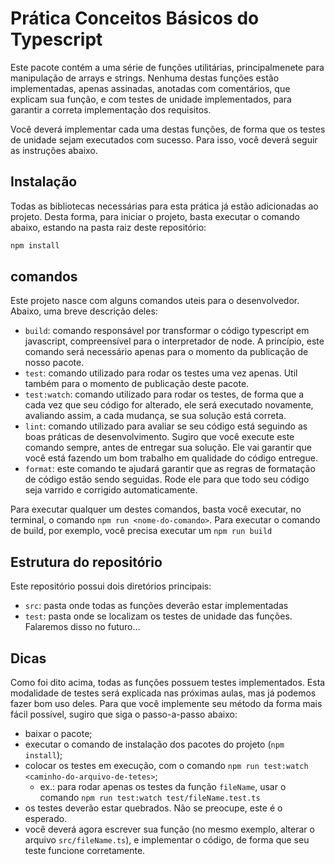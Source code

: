 # Prática Conceitos Básicos do Typescript

Este pacote contém a uma série de funções utilitárias, principalmenete para manipulação de arrays e strings. Nenhuma destas funções estão implementadas, apenas assinadas, anotadas com comentários, que explicam sua função, e com testes de unidade implementados, para garantir a correta implementação dos requisitos.

Você deverá implementar cada uma destas funções, de forma que os testes de unidade sejam executados com sucesso. Para isso, você deverá seguir as instruções abaixo.

## Instalação

Todas as bibliotecas necessárias para esta prática já estão adicionadas ao projeto. Desta forma, para iniciar o projeto, basta executar o comando abaixo, estando na pasta raiz deste repositório:

```sh
npm install
```

## comandos

Este projeto nasce com alguns comandos uteis para o desenvolvedor. Abaixo, uma breve descrição deles:

- `build`: comando responsável por transformar o código typescript em javascript, compreensível para o interpretador de node. A princípio, este comando será necessário apenas para o momento da publicação de nosso pacote.
- `test`: comando utilizado para rodar os testes uma vez apenas. Util também para o momento de publicação deste pacote.
- `test:watch`: comando utilizado para rodar os testes, de forma que a cada vez que seu código for alterado, ele será executado novamente, avaliando assim, a cada mudança, se sua solução está correta.
- `lint`: comando utilizado para avaliar se seu código está seguindo as boas práticas de desenvolvimento. Sugiro que você execute este comando sempre, antes de entregar sua solução. Ele vai garantir que você está fazendo um bom trabalho em qualidade do código entregue.
- `format`: este comando te ajudará garantir que as regras de formatação de código estão sendo seguidas. Rode ele para que todo seu código seja varrido e corrigido automaticamente.

Para executar qualquer um destes comandos, basta você executar, no terminal, o comando `npm run <nome-do-comando>`. Para executar o comando de build, por exemplo, você precisa executar um `npm run build`

## Estrutura do repositório

Este repositório possui dois diretórios principais:

- `src`: pasta onde todas as funções deverão estar implementadas
- `test`: pasta onde se localizam os testes de unidade das funções. Falaremos disso no futuro...

## Dicas

Como foi dito acima, todas as funções possuem testes implementados. Esta modalidade de testes será explicada nas próximas aulas, mas já podemos fazer bom uso deles. Para que você implemente seu método da forma mais fácil possível, sugiro que siga o passo-a-passo abaixo:

- baixar o pacote;
- executar o comando de instalação dos pacotes do projeto (`npm install`);
- colocar os testes em execução, com o comando `npm run test:watch <caminho-do-arquivo-de-tetes>`;
  - ex.: para rodar apenas os testes da função `fileName`, usar o comando `npm run test:watch test/fileName.test.ts`
- os testes deverão estar quebrados. Não se preocupe, este é o esperado.
- você deverá agora escrever sua função (no mesmo exemplo, alterar o arquivo `src/fileName.ts`), e implementar o código, de forma que seu teste funcione corretamente.
